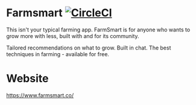 # Farmsmart [![CircleCI](https://circleci.com/gh/farmsmart/farmsmart-flutter.svg?style=svg)](https://circleci.com/gh/farmsmart/farmsmart-flutter)

This isn't your typical farming app. FarmSmart is for anyone who wants to grow more with less, built with and for its community.

Tailored recommendations on what to grow. Built in chat. The best techniques in farming - available for free.

# Website

https://www.farmsmart.co/



